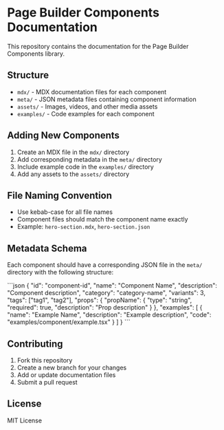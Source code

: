 # Page Builder Components Documentation

This repository contains the documentation for the Page Builder Components library.

## Structure

- `mdx/` - MDX documentation files for each component
- `meta/` - JSON metadata files containing component information
- `assets/` - Images, videos, and other media assets
- `examples/` - Code examples for each component

## Adding New Components

1. Create an MDX file in the `mdx/` directory
2. Add corresponding metadata in the `meta/` directory
3. Include example code in the `examples/` directory
4. Add any assets to the `assets/` directory

## File Naming Convention

- Use kebab-case for all file names
- Component files should match the component name exactly
- Example: `hero-section.mdx`, `hero-section.json`

## Metadata Schema

Each component should have a corresponding JSON file in the `meta/` directory with the following structure:

\`\`\`json
{
  "id": "component-id",
  "name": "Component Name",
  "description": "Component description",
  "category": "category-name",
  "variants": 3,
  "tags": ["tag1", "tag2"],
  "props": {
    "propName": {
      "type": "string",
      "required": true,
      "description": "Prop description"
    }
  },
  "examples": [
    {
      "name": "Example Name",
      "description": "Example description",
      "code": "examples/component/example.tsx"
    }
  ]
}
\`\`\`

## Contributing

1. Fork this repository
2. Create a new branch for your changes
3. Add or update documentation files
4. Submit a pull request

## License

MIT License
